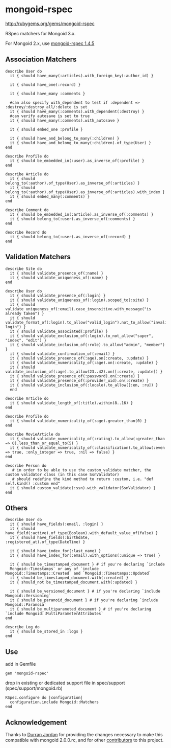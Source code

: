 mongoid-rspec
=

http://rubygems.org/gems/mongoid-rspec

RSpec matchers for Mongoid 3.x.

For Mongoid 2.x, use [mongoid-rspec 1.4.5](http://rubygems.org/gems/mongoid-rspec/versions/1.4.5)

Association Matchers
-
    describe User do
      it { should have_many(:articles).with_foreign_key(:author_id) }

      it { should have_one(:record) }

      it { should have_many :comments }

      #can also specify with_dependent to test if :dependent => :destroy/:destroy_all/:delete is set
      it { should have_many(:comments).with_dependent(:destroy) }
      #can verify autosave is set to true
      it { should have_many(:comments).with_autosave }

      it { should embed_one :profile }

      it { should have_and_belong_to_many(:children) }
      it { should have_and_belong_to_many(:children).of_type(User) }
    end

    describe Profile do
      it { should be_embedded_in(:user).as_inverse_of(:profile) }
    end

    describe Article do
      it { should belong_to(:author).of_type(User).as_inverse_of(:articles) }
      it { should belong_to(:author).of_type(User).as_inverse_of(:articles).with_index }
      it { should embed_many(:comments) }
    end

    describe Comment do
      it { should be_embedded_in(:article).as_inverse_of(:comments) }
      it { should belong_to(:user).as_inverse_of(:comments) }
    end

    describe Record do
      it { should belong_to(:user).as_inverse_of(:record) }
    end

Validation Matchers
-
    describe Site do
      it { should validate_presence_of(:name) }
      it { should validate_uniqueness_of(:name) }
    end

    describe User do
      it { should validate_presence_of(:login) }
      it { should validate_uniqueness_of(:login).scoped_to(:site) }
      it { should validate_uniqueness_of(:email).case_insensitive.with_message("is already taken") }
      it { should validate_format_of(:login).to_allow("valid_login").not_to_allow("invalid login") }
      it { should validate_associated(:profile) }
      it { should validate_exclusion_of(:login).to_not_allow("super", "index", "edit") }
      it { should validate_inclusion_of(:role).to_allow("admin", "member") }
      it { should validate_confirmation_of(:email) }
      it { should validate_presence_of(:age).on(:create, :update) }
      it { should validate_numericality_of(:age).on(:create, :update) }
      it { should validate_inclusion_of(:age).to_allow(23..42).on([:create, :update]) }
      it { should validate_presence_of(:password).on(:create) }
      it { should validate_presence_of(:provider_uid).on(:create) }
      it { should validate_inclusion_of(:locale).to_allow([:en, :ru]) }
	  end

    describe Article do
      it { should validate_length_of(:title).within(8..16) }
    end

    describe Profile do
      it { should validate_numericality_of(:age).greater_than(0) }
    end

    describe MovieArticle do
      it { should validate_numericality_of(:rating).to_allow(:greater_than => 0).less_than_or_equal_to(5) }
      it { should validate_numericality_of(:classification).to_allow(:even => true, :only_integer => true, :nil => false) }
    end

    describe Person do
       # in order to be able to use the custom_validate matcher, the custom validator class (in this case SsnValidator)
       # should redefine the kind method to return :custom, i.e. "def self.kind() :custom end"
      it { should custom_validate(:ssn).with_validator(SsnValidator) }
    end
Others
-
    describe User do
      it { should have_fields(:email, :login) }
      it { should have_field(:active).of_type(Boolean).with_default_value_of(false) }
      it { should have_fields(:birthdate, :registered_at).of_type(DateTime) }

      it { should have_index_for(:last_name) }
      it { should have_index_for(:email).with_options(:unique => true) }

      it { should be_timestamped_document } # if you're declaring `include
      Mongoid::Timestamps` or any of `include Mongoid::Timestamps::Created` and `Mongoid::Timestamps::Updated`
      it { should be_timestamped_document.with(:created) }
      it { should_not be_timestamped_document.with(:updated) }

      it { should be_versioned_document } # if you're declaring `include Mongoid::Versioning`
      it { should be_paranoid_document } # if you're declaring `include Mongoid::Paranoia`
      it { should be_multiparameted_document } # if you're declaring `include Mongoid::MultiParameterAttributes`
    end

    describe Log do
      it { should be_stored_in :logs }
    end

Use
-
add in Gemfile

    gem 'mongoid-rspec'

drop in existing or dedicated support file in spec/support (spec/support/mongoid.rb)

    RSpec.configure do |configuration|
      configuration.include Mongoid::Matchers
    end

Acknowledgement
-
Thanks to [Durran Jordan](https://github.com/durran) for providing the changes necessary to make
this compatible with mongoid 2.0.0.rc, and for other [contributors](https://github.com/evansagge/mongoid-rspec/contributors)
to this project.
